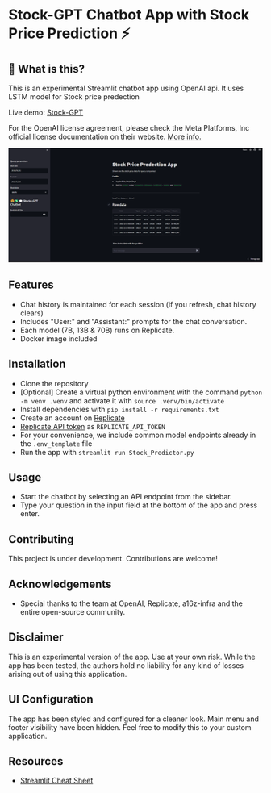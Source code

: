 # Stock-GPT Chatbot App with Stock Price Prediction ⚡

## 🤔 What is this?

This is an experimental Streamlit chatbot app using OpenAI api. It uses LSTM model for Stock price predection

Live demo: [Stock-GPT](https://stocks-price-prediction-jfaacacqmlvghlph5nwrum.streamlit.app/#stock-price-predection-app)

For the OpenAI license agreement, please check the Meta Platforms, Inc official license documentation on their website. 
[More info.](https://openai.com/blog/openai-api)

<img alt="demo" src="Screenshot.png">

## Features

- Chat history is maintained for each session (if you refresh, chat history clears)
- Includes "User:" and "Assistant:" prompts for the chat conversation.
- Each model (7B, 13B & 70B) runs on Replicate.
- Docker image included

## Installation

- Clone the repository
- [Optional] Create a virtual python environment with the command `python -m venv .venv` and activate it with `source .venv/bin/activate`
- Install dependencies with `pip install -r requirements.txt`
- Create an account on [Replicate](https://replicate.com/)
- [Replicate API token](https://replicate.com/account) as `REPLICATE_API_TOKEN`
- For your convenience, we include common model endpoints already in the `.env_template` file
- Run the app with `streamlit run Stock_Predictor.py`


## Usage

- Start the chatbot by selecting an API endpoint from the sidebar.
- Type your question in the input field at the bottom of the app and press enter.

## Contributing

This project is under development. Contributions are welcome!

## Acknowledgements

- Special thanks to the team at OpenAI, Replicate, a16z-infra and the entire open-source community.

## Disclaimer

This is an experimental version of the app. Use at your own risk. While the app has been tested, the authors hold no liability for any kind of losses arising out of using this application. 

## UI Configuration

The app has been styled and configured for a cleaner look. Main menu and footer visibility have been hidden. Feel free to modify this to your custom application.

## Resources

- [Streamlit Cheat Sheet](https://docs.streamlit.io/library/cheatsheet)
